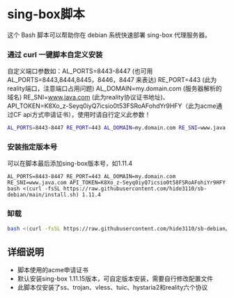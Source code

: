 # sing-box脚本

这个 Bash 脚本可以帮助你在 debian 系统快速部署 sing-box 代理服务器。

### 通过 curl 一键脚本自定义安装
自定义端口参数如：AL_PORTS=8443-8447 (也可用 AL_PORTS=8443,8444,8445，8446，8447 来表达) RE_PORT=443 (此为reality端口，注意端口占用问题) AL_DOMAIN=my.domain.com (服务器解析的域名) RE_SNI=www.java.com (此为reality协议证书地址)、API_TOKEN=K8Xo_z-Seyq0iyQ7icsio0t53FSRoAFohdYr9HFY（此为acme通过CF api方式申请证书），使用时请自行定义此参数！
```bash
AL_PORTS=8443-8447 RE_PORT=443 AL_DOMAIN=my.domain.com RE_SNI=www.java.com API_TOKEN=K8Xo_z-Seyq0iyQ7icsio0t58FSRoAFohiYr9HFY bash <(curl -fsSL https://raw.githubusercontent.com/hide3110/sb-debian/main/install.sh)
```
### 安装指定版本号
可以在脚本最后添加sing-box版本号，如1.11.4
```
AL_PORTS=8443-8447 RE_PORT=443 AL_DOMAIN=my.domain.com RE_SNI=www.java.com API_TOKEN=K8Xo_z-Seyq0iyQ7icsio0t58FSRoAFohiYr9HFY bash <(curl -fsSL https://raw.githubusercontent.com/hide3110/sb-debian/main/install.sh) 1.11.4
```
### 缷载
```bash
bash <(curl -fsSL https://raw.githubusercontent.com/hide3110/sb-debian/main/uninstall.sh)
```

## 详细说明
- 脚本使用的acme申请证书
- 默认安装sing-box 1.11.15版本，可自定版本安装，需要自行修改配置文件
- 此脚本仅安装了ss、trojan、vless、tuic、hystaria2和reality六个协议

